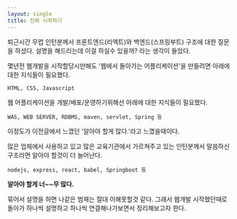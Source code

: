 ```yaml
---
layout: single
title: 진짜 시작하기 
---
```


퇴근시간 무렵 인턴분께서 프론트엔드(리엑트)와 백엔드(스프링부트) 구조에 대한 질문을 하셨다.
설명을 해드리는데 이걸 하실수 있을까? 라는 생각이 들었다. 

몇년전 웹개발을 시작할당시만해도 '웹에서 돌아가는 어플리케이션'을 만들려면 아래에 대한 지식들이 필요했다.

`HTML, CSS, Javascript`

웹 어플리케이션을 개발/배포/운영하기위해선 아래에 대한 지식들이 필요했다.

`WAS, WEB SERVER, RDBMS, maven, servlet, Spring 등` 

이정도가 이전글에서 느꼈던 '알아야 할게 많다.'라고 느꼈을때이다. 

많은 업체에서 사용하고 있고 많은 교육기관에서 가르쳐주고 있는 인턴분께서 말씀하신 구조라면 
알아야 할것이 더 늘어난다.

`nodejs, express, react, babel, Springboot 등`  

**알아야 할게 너~~무 많다.**

묶어서 설명을 하면 나같은 범재는 절대 이해못할것 같다. 그래서 웹개발 시작했던때로 돌아가 하나씩 설명하고 하나씩 연결해나가보면서
정리해보고자 한다.